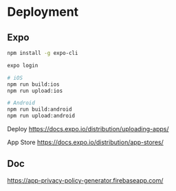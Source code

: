 # Deployment

## Expo

```bash
npm install -g expo-cli

expo login

# iOS
npm run build:ios 
npm run upload:ios

# Android
npm run build:android 
npm run upload:android
```

Deploy
https://docs.expo.io/distribution/uploading-apps/

App Store
https://docs.expo.io/distribution/app-stores/

## Doc
        
https://app-privacy-policy-generator.firebaseapp.com/